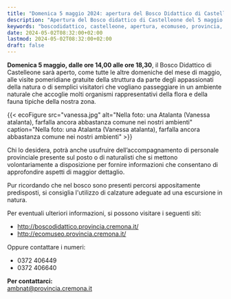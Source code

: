 ```yaml
---
title: "Domenica 5 maggio 2024: apertura del Bosco Didattico di Castelleone"
description: "Apertura del Bosco didattico di Castelleone del 5 maggio 2024"
keywords: "boscodidattico, castelleone, apertura, ecomuseo, provincia, cremona, ambiente"
date: 2024-05-02T08:32:00+02:00
lastmod: 2024-05-02T08:32:00+02:00
draft: false
---
```

**Domenica 5 maggio, dalle ore 14,00 alle ore 18,30**, il Bosco Didattico di Castelleone sarà aperto, come tutte le altre domeniche del mese di maggio, alle visite pomeridiane gratuite della struttura da parte degli appassionati della natura o di semplici visitatori che vogliano passeggiare in un ambiente naturale che accoglie molti organismi  rappresentativi della flora e della fauna tipiche della nostra zona.

{{< ecoFigure src="vanessa.jpg" alt="Nella foto: una Atalanta (Vanessa atalanta), farfalla ancora abbastanza comune nei nostri ambienti" caption="Nella foto: una Atalanta (Vanessa atalanta), farfalla ancora abbastanza comune nei nostri ambienti" >}}

Chi lo desidera, potrà anche usufruire dell’accompagnamento di personale provinciale presente sul posto o di naturalisti che si mettono volontariamente a disposizione per fornire informazioni che consentano di approfondire aspetti di maggior dettaglio.

Pur ricordando che nel bosco sono presenti percorsi appositamente predisposti, si consiglia l'utilizzo di calzature adeguate ad una escursione in natura.

Per eventuali ulteriori informazioni, si possono visitare i seguenti siti:

- http://boscodidattico.provincia.cremona.it/
- http://ecomuseo.provincia.cremona.it/

Oppure contattare i numeri: 

- 0372 406449
- 0372 406640

**Per contattarci:**  
[ambnat@provincia.cremona.it](mailto:ambnat@provincia.cremona.it)

